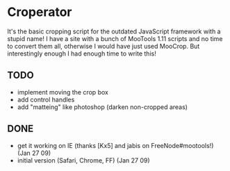 # Croperator

It's the basic cropping script for the outdated JavaScript framework with a stupid name! I have a site with a bunch of MooTools 1.11 scripts and no time to convert them all, otherwise I would have just used MooCrop. But interestingly enough I had enough time to write this!

## TODO

- implement moving the crop box
- add control handles
- add "matteing" like photoshop (darken non-cropped areas)

## DONE

+ get it working on IE (thanks [Kx5] and jabis on FreeNode#mootools!) (Jan 27 09)
+ initial version (Safari, Chrome, FF) (Jan 27 09)
